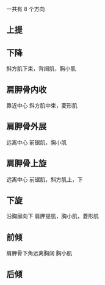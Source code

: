 一共有 8 个方向
## 上提
## 下降
斜方肌下束，背阔肌，胸小肌
## 肩胛骨内收
靠近中心
斜方肌中束，菱形肌
## 肩胛骨外展
远离中心
前锯肌，胸小肌
## 肩胛骨上旋
远离中心
前锯肌，斜方肌上，下
## 下旋
沿胸廓向下
肩胛提肌，胸小肌，菱形肌

## 前倾
肩胛骨下角远离胸阔
胸小肌


## 后倾
